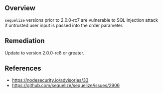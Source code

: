 ## Overview
`sequelize` versions prior to 2.0.0-rc7 are vulnerable to SQL Injection attack if untrusted user input is passed into the order parameter.

## Remediation
Update to version 2.0.0-rc8 or greater.

## References
- https://nodesecurity.io/advisories/33
- https://github.com/sequelize/sequelize/issues/2906
